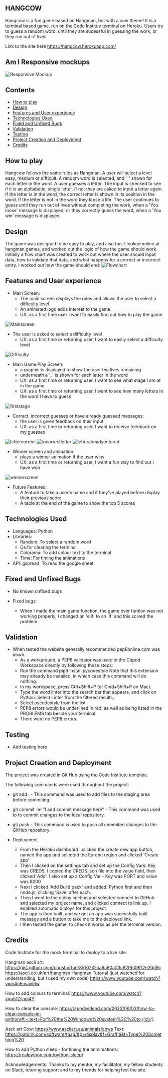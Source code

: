 ## HANGCOW 
Hangcow is a fun game based on Hangman, but with a cow theme! It is a terminal based game, run on the Code Institue terminal on Heroku. Users try to guess a random word, until they are sucessful in guessing the work, or they run out of lives.

Link to the site here https://hangcow.herokuapp.com/

## Am I Responsive mockups
![Responsive Mockup](https://github.com/RozWelch/hangman-project3/blob/main/assets/readmeimages/amiresponsive.jpg)

## Contents
* [How to play](#How-to-play)
* [Design](#Design)
* [Features and User experience](#Features-and-User-experience)
* [Technologies Used](#Technologies-Used)
* [Fixed and Unfixed Bugs](#Fixed-and-Unfixed-Bugs)
* [Validation](#Validation)
* [Testing](#Testing)
* [Project Creation and Deployment](#Project-Creation-and-Deployment)
* [Credits](#Credits)

## How to play

Hangcow follows the same rules as Hangman. A user will select a level easy, medium or difficult. A random word is selected, and '_' shown for each letter in the word. A user guesses a letter. The input is checked to see if it is an alphabetic, single letter. If not they are asked to input a letter again. If the letter is in the word, the correct letter is shown in its position in the word. If the letter is not in the word they loose a life. The user continues to guess until they run out of lives without completing the work, when a 'You loose' message is displayed; or they correctly guess the word, when a 'You win' message is displayed.

## Design 

The game was designed to be easy to play, and also fun.
I looked online at hangman games, and worked out the logic of how the game should work. 
Initially a flow chart was created to work out where the user should input data, how to validate that data, and what happens for a correct or incorrect entry. I worked out how the game should end: 
![Flowchart](https://github.com/RozWelch/hangman-project3/blob/main/assets/readmeimages/flowchart.gif)

## Features and User experience

* Main Screen:
    * The main screen displays the rules and allows the user to select a difficulty level
    * An animated logo adds interest to the game
    * UX: as a first time user I want to easily find out how to play the game 

![Mainscreen](https://github.com/RozWelch/hangman-project3/blob/main/assets/readmeimages/mainscreen.jpg)
    
* The user is asked to select a difficulty level
    * UX: as a first time or returning user, I want to easily select a difficulty level

![Difficulty](https://github.com/RozWelch/hangman-project3/blob/main/assets/readmeimages/setdifficulty.jpg)

* Main Game Play Screen:
    * a graphic is displayed to show the user the lives remaining
    * underneath a '_' is shown for each letter in the word
    * UX: as a first time or returning user, I want to see what stage I am at in the game
    * UX: as a first time or returning user, I want to see how many letters in the word I have to guess

![firststage](https://github.com/RozWelch/hangman-project3/blob/main/assets/readmeimages/firststage.jpg)

* Correct, incorrect guesses or have already guessed messages:
    * the user is given feedback on their input
    * UX: as a first time or returning user, I want to receive feedback on my guesses

![lettercorrect](https://github.com/RozWelch/hangman-project3/blob/main/assets/readmeimages/lettercorrect.jpg)
![incorrectletter](https://github.com/RozWelch/hangman-project3/blob/main/assets/readmeimages/incorrectletter.jpg)
![letteralreadyentered](https://github.com/RozWelch/hangman-project3/blob/main/assets/readmeimages/letteralreadyentered.jpg)

* Winner screen and animation:
    * plays a winner animation if the user wins
    * UX: as a first time or returning user, I want a fun way to find out I have won

![winnerscreen](https://github.com/RozWelch/hangman-project3/blob/main/assets/readmeimages/winnerscreen.jpg)

* Future Features: 
    * A feature to take a user's name and if they've played before display their previous score
    * A table at the end of the game to show the top 5 scores

## Technologies Used

* Languages: Python 
* Libraries:  
    * Random: To select a random word
    * Os:for clearing the terminal
    * Colorama: To add colour text to the terminal
    * Time: For timing the animations
* API: gspread: To read the google sheet  

## Fixed and Unfixed Bugs

* No known unfixed bugs

* Fixed bugs:
    * When I made the main game function, the game over funtion was not working properly, I changed an 'elif' to an 'if' and this solved the problem.

## Validation 

* When tested the website generally recommended pep8online.com was down. 
    * As a workaround, a PEP8 validator was used in the Gitpod Workspace directly by following these steps:
    * Run the command pip3 install pycodestyle  Note that this extension may already be installed, in which case this command will do nothing.
    * In my workspace, press Ctrl+Shift+P (or Cmd+Shift+P on Mac).
    * Type the word linter into the search bar that appears, and click on Python: Select Linter from the filtered results.
    * Select pycodestyle from the list.
    * PEP8 errors would be underlined in red, as well as being listed in the PROBLEMS tab beside your terminal.
    * There were no PEP8 errors.

## Testing

* Add testing here

## Project Creation and Deployment

The project was created in Git Hub using the Code Institute template.

The following commands were used throughout the project:
* git add . - This command was used to add files to the staging area before commiting.
* git commit -m "I add commit message here" - This command was used to to commit changes to the local repository.
* git push - This command is used to push all commited changes to the GitHub repository. 

* Deployment    
    * From the Heroku dashboard I clicked the create new app button, named the app and selected the Europe region and clicked 'Create app'
    * Then I clicked on the settings tab and set up the Config Vars: Key was CREDS, I copied the CREDS.json file into the value field, then clicked 'Add'. I also set up a Config Var - Key was PORT and value was 8000
    * Next I clicked 'Add Build pack' and added: Python first and then node.js, clicking 'Save' after each.
    * Then I went to the diploy section and selected connect to GitHub and selected my project name, and clicked connect to link up. I enabled automatic diploys for this project.
    * The app is then built, and we get an app was sucessfully built message and a button to take me to the deployed link.
    * I then tested the game, to check it works as per the terminal version. 

## Credits
Code Institute for the mock terminal to deploy to a live site.

Hangman ascii art:
https://gist.github.com/chrishorton/8510732aa9a80a03c829b09f12e20d9c
https://ascii.co.uk/art/hangman
Hangman Tutorial (just watched for understanding, but I used my own code)
https://www.youtube.com/watch?v=m4nEnsavl6w

How to add colours to terminal:
https://www.youtube.com/watch?v=u51Zjlnui4Y

How to clear the console:
https://appdividend.com/2022/06/03/how-to-clear-console-in-python/#:~:text=For%20the%20Windows%20system%2C%20to,('cls').

Ascii art
Cow: https://www.asciiart.eu/animals/cows
Text: https://patorjk.com/software/taag/#p=display&f=Graffiti&t=Type%20Something%20

How to add Python sleep - for timing the anmimations:
https://realpython.com/python-sleep/

Acknowledgements: Thanks to my mentor, my facilitator, my fellow students on Slack, tutoring support and to my friends for helping test the site.